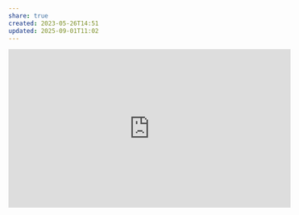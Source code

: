 ```yaml
---
share: true
created: 2023-05-26T14:51
updated: 2025-09-01T11:02
---
```

<iframe width="560" height="315" src="https://www.youtube.com/embed/9zVOz0VwAy0" title="YouTube video player" frameborder="0" allow="accelerometer; autoplay; clipboard-write; encrypted-media; gyroscope; picture-in-picture; web-share" allowfullscreen></iframe>
